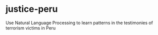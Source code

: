 # justice-peru
Use Natural Language Processing to learn patterns in the testimonies of terrorism victims in Peru
